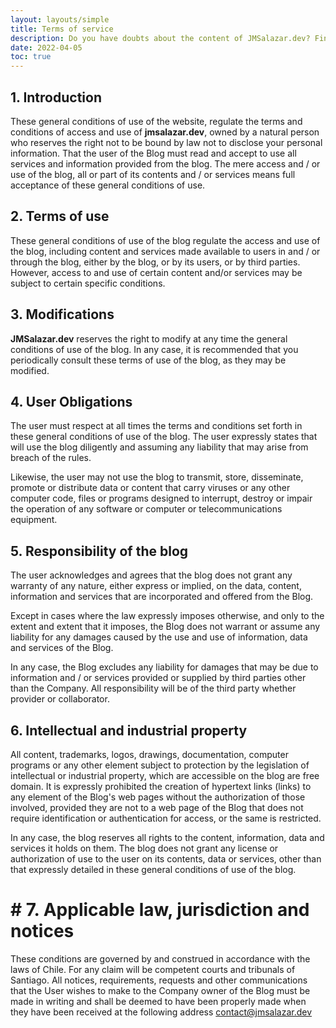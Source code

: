 ```yaml
---
layout: layouts/simple
title: Terms of service
description: Do you have doubts about the content of JMSalazar.dev? Find out about the terms of service here.
date: 2022-04-05
toc: true
---
```

## 1. Introduction

These general conditions of use of the website, regulate the terms and conditions of access and use of **jmsalazar.dev**, owned by a natural person who reserves the right not to be bound by law not to disclose your personal information. That the user of the Blog must read and accept to use all services and information provided from the blog. The mere access and / or use of the blog, all or part of its contents and / or services means full acceptance of these general conditions of use.

## 2. Terms of use

These general conditions of use of the blog regulate the access and use of the blog, including content and services made available to users in and / or through the blog, either by the blog, or by its users, or by third parties. However, access to and use of certain content and/or services may be subject to certain specific conditions.

## 3. Modifications

**JMSalazar.dev** reserves the right to modify at any time the general conditions of use of the blog. In any case, it is recommended that you periodically consult these terms of use of the blog, as they may be modified.

## 4. User Obligations

The user must respect at all times the terms and conditions set forth in these general conditions of use of the blog. The user expressly states that will use the blog diligently and assuming any liability that may arise from breach of the rules.

Likewise, the user may not use the blog to transmit, store, disseminate, promote or distribute data or content that carry viruses or any other computer code, files or programs designed to interrupt, destroy or impair the operation of any software or computer or telecommunications equipment.

## 5. Responsibility of the blog

The user acknowledges and agrees that the blog does not grant any warranty of any nature, either express or implied, on the data, content, information and services that are incorporated and offered from the Blog.

Except in cases where the law expressly imposes otherwise, and only to the extent and extent that it imposes, the Blog does not warrant or assume any liability for any damages caused by the use and use of information, data and services of the Blog.

In any case, the Blog excludes any liability for damages that may be due to information and / or services provided or supplied by third parties other than the Company. All responsibility will be of the third party whether provider or collaborator.

## 6. Intellectual and industrial property

All content, trademarks, logos, drawings, documentation, computer programs or any other element subject to protection by the legislation of intellectual or industrial property, which are accessible on the blog are free domain. It is expressly prohibited the creation of hypertext links (links) to any element of the Blog's web pages without the authorization of those involved, provided they are not to a web page of the Blog that does not require identification or authentication for access, or the same is restricted.

In any case, the blog reserves all rights to the content, information, data and services it holds on them. The blog does not grant any license or authorization of use to the user on its contents, data or services, other than that expressly detailed in these general conditions of use of the blog.

# # 7. Applicable law, jurisdiction and notices

These conditions are governed by and construed in accordance with the laws of Chile. For any claim will be competent courts and tribunals of Santiago. All notices, requirements, requests and other communications that the User wishes to make to the Company owner of the Blog must be made in writing and shall be deemed to have been properly made when they have been received at the following address [contact@jmsalazar.dev](mailto:contact@jmsalazar.dev)

